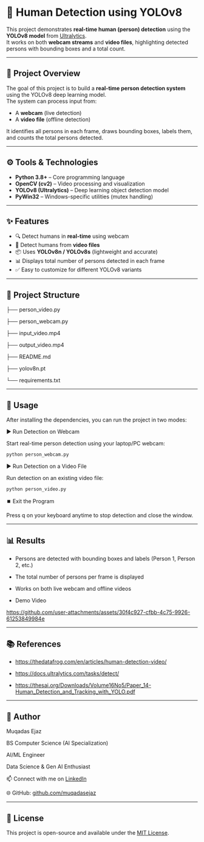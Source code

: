 # 👤 Human Detection using YOLOv8

This project demonstrates **real-time human (person) detection** using the **YOLOv8 model** from [Ultralytics](https://github.com/ultralytics/ultralytics).  
It works on both **webcam streams** and **video files**, highlighting detected persons with bounding boxes and a total count.

-------------------------------------------------------------------------------------------------------------------------------------------------------------------------------------------

## 📖 Project Overview
The goal of this project is to build a **real-time person detection system** using the YOLOv8 deep learning model.  
The system can process input from:
- A **webcam** (live detection)  
- A **video file** (offline detection)  

It identifies all persons in each frame, draws bounding boxes, labels them, and counts the total persons detected.

-------------------------------------------------------------------------------------------------------------------------------------------------------------------------------------------

## ⚙️ Tools & Technologies
- **Python 3.8+** – Core programming language  
- **OpenCV (cv2)** – Video processing and visualization  
- **YOLOv8 (Ultralytics)** – Deep learning object detection model  
- **PyWin32** – Windows-specific utilities (mutex handling)  

-------------------------------------------------------------------------------------------------------------------------------------------------------------------------------------------

## ✨ Features
- 🔍 Detect humans in **real-time** using webcam  
- 🎥 Detect humans from **video files**  
- 📦 Uses **YOLOv8n / YOLOv8s** (lightweight and accurate)  
- 📊 Displays total number of persons detected in each frame  
- ✅ Easy to customize for different YOLOv8 variants  

-------------------------------------------------------------------------------------------------------------------------------------------------------------------------------------------

## 📂 Project Structure

├── person_video.py 

├── person_webcam.py 

├── input_video.mp4 

├── output_video.mp4 

├── README.md 

├── yolov8n.pt

└── requirements.txt 

-------------------------------------------------------------------------------------------------------------------------------------------------------------------------------------------

## 🚀 Usage

After installing the dependencies, you can run the project in two modes:

▶️ Run Detection on Webcam

Start real-time person detection using your laptop/PC webcam:

```bash
python person_webcam.py 
```

▶️ Run Detection on a Video File

Run detection on an existing video file:

```bash
python person_video.py
```

⏹️ Exit the Program

Press q on your keyboard anytime to stop detection and close the window.

-------------------------------------------------------------------------------------------------------------------------------------------------------------------------------------------

## 📊 Results

- Persons are detected with bounding boxes and labels (Person 1, Person 2, etc.)

- The total number of persons per frame is displayed

- Works on both live webcam and offline videos
  
- Demo Video

https://github.com/user-attachments/assets/30f4c927-cfbb-4c75-9926-61253849984e


-----------------------------------------------------------------------------------------------------------------------------------------------------------------------------------------

## 📚 References

- https://thedatafrog.com/en/articles/human-detection-video/  

- https://docs.ultralytics.com/tasks/detect/

- https://thesai.org/Downloads/Volume16No5/Paper_14-Human_Detection_and_Tracking_with_YOLO.pdf

----------------------------------------------------------------------------------------------------------------------------------------------------------------------------------

## 👤 Author

Muqadas Ejaz

BS Computer Science (AI Specialization)

AI/ML Engineer

Data Science & Gen AI Enthusiast

📫 Connect with me on [LinkedIn](https://www.linkedin.com/in/muqadasejaz/)  

🌐 GitHub: [github.com/muqadasejaz](https://github.com/muqadasejaz)

------------------------------------------------------------------------------------------------------------------------------------------------------------------------------------------

## 📎 License

This project is open-source and available under the [MIT License](LICENSE).

